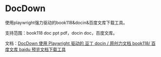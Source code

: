 # DocDown

使用playwright强力驱动的book118&docin&百度文库下载工具。

支持范围：book118 doc ppt pdf，docin doc，百度文库。

文档：[DocDown 使用 Playwright 驱动的 豆丁 docin / 原创力文档 book118/ 百度文库 baidu 预览文档下载工具](https://docdown.net/)